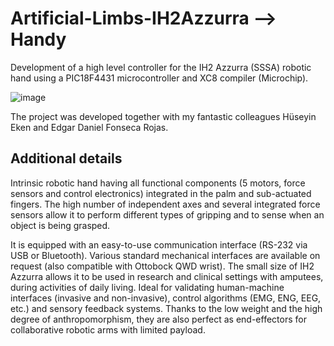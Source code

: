 # Artificial-Limbs-IH2Azzurra --> Handy
Development of a high level controller for the IH2 Azzurra (SSSA) robotic hand using a PIC18F4431 microcontroller and XC8 compiler (Microchip).

![image](https://user-images.githubusercontent.com/36999962/164394128-64263593-da2c-42ec-b5a4-40ffae96a310.png)


The project was developed together with my fantastic colleagues Hüseyin Eken and Edgar Daniel Fonseca Rojas.

## Additional details
Intrinsic robotic hand having all functional components (5 motors, force sensors and control electronics) integrated in the palm and sub-actuated fingers. The high number of independent axes and several integrated force sensors allow it to perform different types of gripping and to sense when an object is being grasped. 

It is equipped with an easy-to-use communication interface (RS-232 via USB or Bluetooth). Various standard mechanical interfaces are available on request (also compatible with Ottobock QWD wrist). The small size of IH2 Azzurra allows it to be used in research and clinical settings with amputees, during activities of daily living. Ideal for validating human-machine interfaces (invasive and non-invasive), control algorithms (EMG, ENG, EEG, etc.) and sensory feedback systems. Thanks to the low weight and the high degree of anthropomorphism, they are also perfect as end-effectors for collaborative robotic arms with limited payload.
